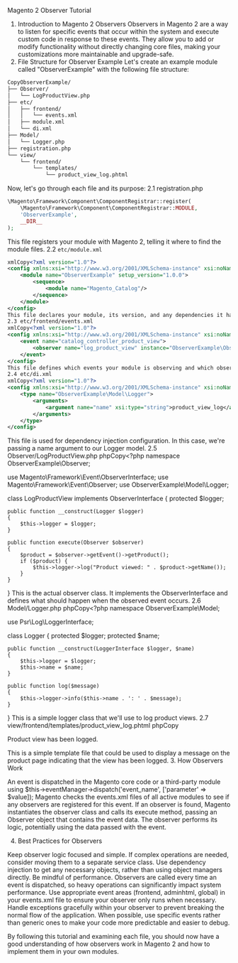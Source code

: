 Magento 2 Observer Tutorial
1. Introduction to Magento 2 Observers
Observers in Magento 2 are a way to listen for specific events that occur within the system and execute custom code in response to these events. They allow you to add or modify functionality without directly changing core files, making your customizations more maintainable and upgrade-safe.
2. File Structure for Observer Example
Let's create an example module called "ObserverExample" with the following file structure:

```bash
CopyObserverExample/
├── Observer/
│   └── LogProductView.php
├── etc/
│   ├── frontend/
│   │   └── events.xml
│   ├── module.xml
│   └── di.xml
├── Model/
│   └── Logger.php
├── registration.php
└── view/
    └── frontend/
        └── templates/
            └── product_view_log.phtml
```

Now, let's go through each file and its purpose:
2.1 registration.php
```php <?php
\Magento\Framework\Component\ComponentRegistrar::register(
    \Magento\Framework\Component\ComponentRegistrar::MODULE,
    'ObserverExample',
    __DIR__
);
```
This file registers your module with Magento 2, telling it where to find the module files.
2.2 `etc/module.xml`

```xml
xmlCopy<?xml version="1.0"?>
<config xmlns:xsi="http://www.w3.org/2001/XMLSchema-instance" xsi:noNamespaceSchemaLocation="urn:magento:framework:Module/etc/module.xsd">
    <module name="ObserverExample" setup_version="1.0.0">
        <sequence>
            <module name="Magento_Catalog"/>
        </sequence>
    </module>
</config>
This file declares your module, its version, and any dependencies it has on other modules.
2.3 etc/frontend/events.xml
xmlCopy<?xml version="1.0"?>
<config xmlns:xsi="http://www.w3.org/2001/XMLSchema-instance" xsi:noNamespaceSchemaLocation="urn:magento:framework:Event/etc/events.xsd">
    <event name="catalog_controller_product_view">
        <observer name="log_product_view" instance="ObserverExample\Observer\LogProductView" />
    </event>
</config>
This file defines which events your module is observing and which observer class should be triggered for each event.
2.4 etc/di.xml
xmlCopy<?xml version="1.0"?>
<config xmlns:xsi="http://www.w3.org/2001/XMLSchema-instance" xsi:noNamespaceSchemaLocation="urn:magento:framework:ObjectManager/etc/config.xsd">
    <type name="ObserverExample\Model\Logger">
        <arguments>
            <argument name="name" xsi:type="string">product_view_log</argument>
        </arguments>
    </type>
</config>
```

This file is used for dependency injection configuration. In this case, we're passing a name argument to our Logger model.
2.5 Observer/LogProductView.php
phpCopy<?php
namespace ObserverExample\Observer;

use Magento\Framework\Event\ObserverInterface;
use Magento\Framework\Event\Observer;
use ObserverExample\Model\Logger;

class LogProductView implements ObserverInterface
{
    protected $logger;

    public function __construct(Logger $logger)
    {
        $this->logger = $logger;
    }

    public function execute(Observer $observer)
    {
        $product = $observer->getEvent()->getProduct();
        if ($product) {
            $this->logger->log("Product viewed: " . $product->getName());
        }
    }
}
This is the actual observer class. It implements the ObserverInterface and defines what should happen when the observed event occurs.
2.6 Model/Logger.php
phpCopy<?php
namespace ObserverExample\Model;

use Psr\Log\LoggerInterface;

class Logger
{
    protected $logger;
    protected $name;

    public function __construct(LoggerInterface $logger, $name)
    {
        $this->logger = $logger;
        $this->name = $name;
    }

    public function log($message)
    {
        $this->logger->info($this->name . ': ' . $message);
    }
}
This is a simple logger class that we'll use to log product views.
2.7 view/frontend/templates/product_view_log.phtml
phpCopy<?php
/** @var \Magento\Framework\View\Element\Template $block */
/** @var \Magento\Framework\Escaper $escaper */
?>
<div class="product-view-log">
    <p>Product view has been logged.</p>
</div>
This is a simple template file that could be used to display a message on the product page indicating that the view has been logged.
3. How Observers Work

An event is dispatched in the Magento core code or a third-party module using $this->eventManager->dispatch('event_name', ['parameter' => $value]);
Magento checks the events.xml files of all active modules to see if any observers are registered for this event.
If an observer is found, Magento instantiates the observer class and calls its execute method, passing an Observer object that contains the event data.
The observer performs its logic, potentially using the data passed with the event.

4. Best Practices for Observers

Keep observer logic focused and simple. If complex operations are needed, consider moving them to a separate service class.
Use dependency injection to get any necessary objects, rather than using object managers directly.
Be mindful of performance. Observers are called every time an event is dispatched, so heavy operations can significantly impact system performance.
Use appropriate event areas (frontend, adminhtml, global) in your events.xml file to ensure your observer only runs when necessary.
Handle exceptions gracefully within your observer to prevent breaking the normal flow of the application.
When possible, use specific events rather than generic ones to make your code more predictable and easier to debug.

By following this tutorial and examining each file, you should now have a good understanding of how observers work in Magento 2 and how to implement them in your own modules.
